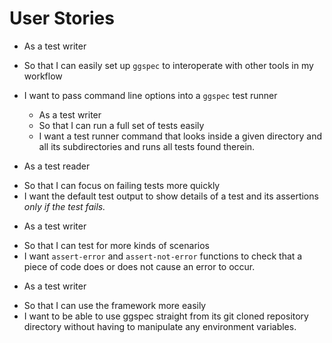 # User Stories

  + As a test writer
  - So that I can easily set up `ggspec` to interoperate with other
    tools in my workflow
  - I want to pass command line options into a `ggspec` test runner

    + As a test writer
    - So that I can run a full set of tests easily
    - I want a test runner command that looks inside a given directory
      and all its subdirectories and runs all tests found therein.

  + As a test reader
  - So that I can focus on failing tests more quickly
  - I want the default test output to show details of a test and its
    assertions _only if the test fails._

  + As a test writer
  - So that I can test for more kinds of scenarios
  - I want `assert-error` and `assert-not-error` functions to check that
    a piece of code does or does not cause an error to occur.

  + As a test writer
  - So that I can use the framework more easily
  - I want to be able to use ggspec straight from its git cloned
    repository directory without having to manipulate any environment
    variables.

